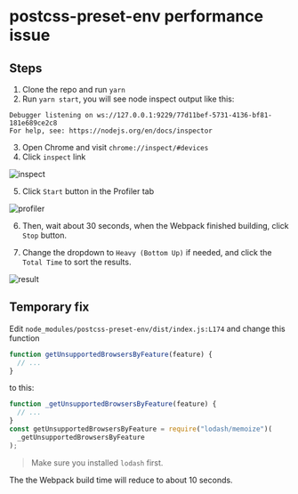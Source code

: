 # postcss-preset-env performance issue

## Steps

1. Clone the repo and run `yarn`
2. Run `yarn start`, you will see node inspect output like this:

```
Debugger listening on ws://127.0.0.1:9229/77d11bef-5731-4136-bf81-181e689ce2c8
For help, see: https://nodejs.org/en/docs/inspector
```

3. Open Chrome and visit `chrome://inspect/#devices`
4. Click `inspect` link

![inspect](https://user-images.githubusercontent.com/1812118/145723221-a9abe3b8-49e6-4e53-b752-f8480b9b5ffe.png)

5. Click `Start` button in the Profiler tab

![profiler](https://user-images.githubusercontent.com/1812118/145723255-2f47cbe1-7508-4cd1-8b76-a0b654069c2d.png)

6. Then, wait about 30 seconds, when the Webpack finished building, click `Stop` button.

7. Change the dropdown to `Heavy (Bottom Up)` if needed, and click the `Total Time` to sort the results.

![result](https://user-images.githubusercontent.com/1812118/145723337-a3675885-1ada-45c6-ae94-493cd4874b08.png)

## Temporary fix

Edit `node_modules/postcss-preset-env/dist/index.js:L174` and change this function

```js
function getUnsupportedBrowsersByFeature(feature) {
  // ...
}
```

to this:

```js
function _getUnsupportedBrowsersByFeature(feature) {
  // ...
}
const getUnsupportedBrowsersByFeature = require("lodash/memoize")(
  _getUnsupportedBrowsersByFeature
);
```

> Make sure you installed `lodash` first.

The the Webpack build time will reduce to about 10 seconds.
